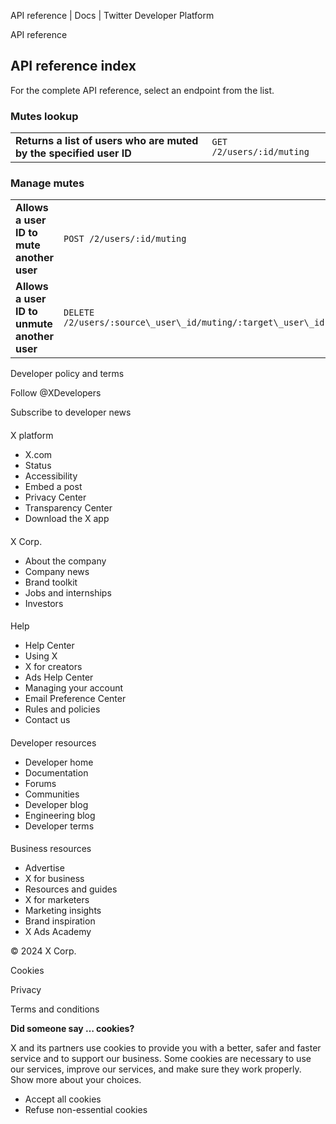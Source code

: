 



API reference | Docs | Twitter Developer Platform 





































































































API reference







API reference index
-------------------


For the complete API reference, select an endpoint from the list.  

  




### Mutes lookup




|  |  |
| --- | --- |
| **Returns a list of users who are muted by the specified user ID** | `GET /2/users/:id/muting` |


### 


### Manage mutes




|  |  |
| --- | --- |
| **Allows a user ID to mute another user** | `POST /2/users/:id/muting` |
| **Allows a user ID to unmute another user** | `DELETE /2/users/:source\_user\_id/muting/:target\_user\_id` |



















Developer policy and terms


Follow @XDevelopers


Subscribe to developer news












#### 
 X platform


* X.com
* Status
* Accessibility
* Embed a post
* Privacy Center
* Transparency Center
* Download the X app




#### 
 X Corp.


* About the company
* Company news
* Brand toolkit
* Jobs and internships
* Investors




#### 
 Help


* Help Center
* Using X
* X for creators
* Ads Help Center
* Managing your account
* Email Preference Center
* Rules and policies
* Contact us




#### 
 Developer resources


* Developer home
* Documentation
* Forums
* Communities
* Developer blog
* Engineering blog
* Developer terms




#### 
 Business resources


* Advertise
* X for business
* Resources and guides
* X for marketers
* Marketing insights
* Brand inspiration
* X Ads Academy









 © 2024 X Corp.
 


Cookies


Privacy


Terms and conditions






















**Did someone say … cookies?**  
  


 X and its partners use cookies to provide you with a better, safer and
 faster service and to support our business. Some cookies are necessary to use
 our services, improve our services, and make sure they work properly.
 Show more about your choices.


 




* Accept all cookies
* Refuse non-essential cookies















